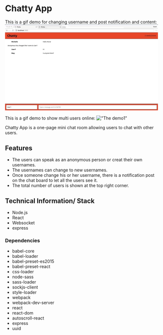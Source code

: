 # Chatty App
This is a gif demo for changing username and post notification and content:
!["The demo1"](https://github.com/Mindyli1120/chatty_app/blob/master/documents/chatty_app_gif1.gif?raw=true)

This is a gif demo to show multi users online:
!["The demo1"](https://github.com/Mindyli1120/chatty_app/blob/master/documents/chatty_app_gif2.gif?raw=true)

Chatty App is a one-page mini chat room allowing users to chat with other users.

## Features
- The users can speak as an anonymous person or creat their own usernames.
- The usernames can change to new usernames.
-  Once someone change his or her username, there is a notification post on the chat board to let all the users see it.
- The total number of users is shown at the top right corner.

## Technical Information/ Stack
- Node.js
- React
- Websocket
- express

### Dependencies
- babel-core
- babel-loader
- babel-preset-es2015
- babel-preset-react
- css-loader
- node-sass
- sass-loader
- sockjs-client
- style-loader
- webpack
- webpack-dev-server
- react
- react-dom
- autoscroll-react
- express
- uuid

